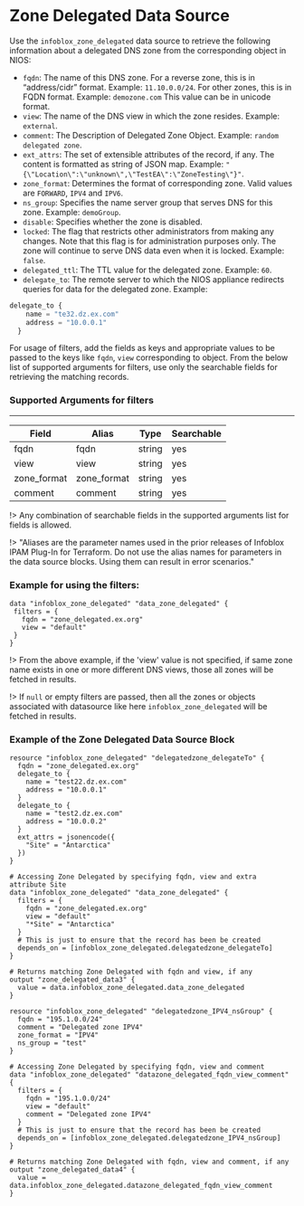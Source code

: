 # Zone Delegated Data Source

Use the `infoblox_zone_delegated` data source to retrieve the following information about a delegated DNS zone from the corresponding object in NIOS:

* `fqdn`: The name of this DNS zone. For a reverse zone, this is in “address/cidr” format. Example: `11.10.0.0/24`. For other zones, this is in FQDN format. Example: `demozone.com` This value can be in unicode format.
* `view`: The name of the DNS view in which the zone resides. Example: `external`.
* `comment`: The Description of Delegated Zone Object. Example: `random delegated zone`.
* `ext_attrs`: The set of extensible attributes of the record, if any. The content is formatted as string of JSON map. Example: `"{\"Location\":\"unknown\",\"TestEA\":\"ZoneTesting\"}"`.
* `zone_format`: Determines the format of corresponding zone. Valid values are `FORWARD`, `IPV4` and `IPV6`.
* `ns_group`: Specifies the name server group that serves DNS for this zone. Example: `demoGroup`.
* `disable`: Specifies whether the zone is disabled.
* `locked`: The flag that restricts other administrators from making any changes. Note that this flag is for administration purposes only. The zone will continue to serve DNS data even when it is locked. Example: `false`.
* `delegated_ttl`: The TTL value for the delegated zone. Example: `60`.
* `delegate_to`: The remote server to which the NIOS appliance redirects queries for data for the delegated zone. Example:
```terraform
delegate_to {
    name = "te32.dz.ex.com"
    address = "10.0.0.1"
  }
```

For usage of filters, add the fields as keys and appropriate values to be passed to the keys like `fqdn`, `view` corresponding to object.
From the below list of supported arguments for filters,  use only the searchable fields for retrieving the matching records.

### Supported Arguments for filters

-----
| Field       | Alias       | Type   | Searchable |
|-------------|-------------|--------|------------|
| fqdn        | fqdn        | string | yes        |
| view        | view        | string | yes        |
| zone_format | zone_format | string | yes        |
| comment     | comment     | string | yes        |


!> Any combination of searchable fields in the supported arguments list for fields is allowed.

!> "Aliases are the parameter names used in the prior releases of Infoblox IPAM Plug-In for Terraform. Do not use the alias names for parameters in the data source blocks. Using them can result in error scenarios."

### Example for using the filters:
 ```hcl
data "infoblox_zone_delegated" "data_zone_delegated" {
  filters = {
    fqdn = "zone_delegated.ex.org"
    view = "default"
  }
}
 ```
!> From the above example, if the 'view' value is not specified, if same zone name exists in one or more different DNS views, those
all zones will be fetched in results.

!> If `null` or empty filters are passed, then all the zones or objects associated with datasource like here `infoblox_zone_delegated` will be fetched in results.

### Example of the Zone Delegated Data Source Block

```hcl
resource "infoblox_zone_delegated" "delegatedzone_delegateTo" {
  fqdn = "zone_delegated.ex.org"
  delegate_to {
    name = "test22.dz.ex.com"
    address = "10.0.0.1"
  }
  delegate_to {
    name = "test2.dz.ex.com"
    address = "10.0.0.2"
  }
  ext_attrs = jsonencode({
    "Site" = "Antarctica"
  })
}

# Accessing Zone Delegated by specifying fqdn, view and extra attribute Site
data "infoblox_zone_delegated" "data_zone_delegated" {
  filters = {
    fqdn = "zone_delegated.ex.org"
    view = "default"
    "*Site" = "Antarctica"
  }
  # This is just to ensure that the record has been be created
  depends_on = [infoblox_zone_delegated.delegatedzone_delegateTo]
}

# Returns matching Zone Delegated with fqdn and view, if any
output "zone_delegated_data3" {
  value = data.infoblox_zone_delegated.data_zone_delegated
}

resource "infoblox_zone_delegated" "delegatedzone_IPV4_nsGroup" {
  fqdn = "195.1.0.0/24"
  comment = "Delegated zone IPV4"
  zone_format = "IPV4"
  ns_group = "test"
}

# Accessing Zone Delegated by specifying fqdn, view and comment
data "infoblox_zone_delegated" "datazone_delegated_fqdn_view_comment" {
  filters = {
    fqdn = "195.1.0.0/24"
    view = "default"
    comment = "Delegated zone IPV4"
  }
  # This is just to ensure that the record has been be created
  depends_on = [infoblox_zone_delegated.delegatedzone_IPV4_nsGroup]
}

# Returns matching Zone Delegated with fqdn, view and comment, if any
output "zone_delegated_data4" {
  value = data.infoblox_zone_delegated.datazone_delegated_fqdn_view_comment
}
```
